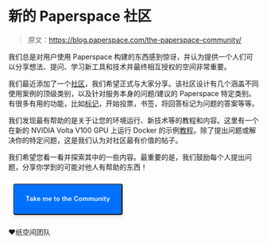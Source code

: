 # 新的 Paperspace 社区

> 原文：<https://blog.paperspace.com/the-paperspace-community/>

我们总是对用户使用 Paperspace 构建的东西感到惊讶，并认为提供一个人们可以分享想法、提问、学习新工具和技术并最终相互授权的空间非常重要。

我们最近添加了一个[社区](https://community.paperspace.com/)，我们希望正式与大家分享。该社区设计有几个涵盖不同使用案例的顶级类别，以及针对服务本身的问题/建议的 Paperspace 特定类别。有很多有用的功能，比如[标记](https://community.paperspace.com/tags)，开始投票，书签，将回答标记为问题的答案等等。

我们发现最有帮助的是关于让您的环境运行、新技术等的教程和内容。这里有一个在新的 NVIDIA Volta V100 GPU 上运行 Docker 的示例[教程](https://community.paperspace.com/t/how-to-run-docker-in-ubuntu-16-04-with-volta-gpu-support/103)。除了提出问题或解决你的特定问题，这是我们认为对社区最有价值的帖子。

我们希望您看一看并探索其中的一些内容。最重要的是，我们鼓励每个人提出问题，分享你学到的可能对他人有帮助的东西！

[<button style="font-family: -apple-system,BlinkMacSystemFont,Segoe UI,Roboto,Oxygen,Ubuntu,Cantarell,Open Sans,Helvetica Neue,sans-serif; font-size: .9em; color: #fff; background: #0071ff; white-space: nowrap; display: inline-block; height: 63px; line-height: 40px; padding: 0 23px; -webkit-box-shadow: 0 4px 6px rgba(50,50,93,.11), 0 1px 3px rgba(0,0,0,.08); box-shadow: 0 4px 6px rgba(50,50,93,.11), 0 1px 3px rgba(0,0,0,.08); border-radius: 4px; font-weight: 600;  letter-spacing: .025em; text-decoration: none; margin: 10px;">Take me to the Community</button>](https://community.paperspace.com)

❤️纸空间团队